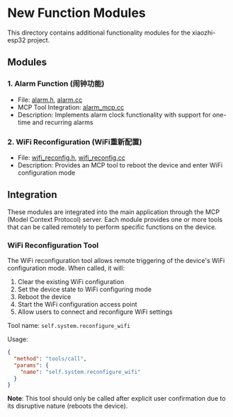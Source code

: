 # New Function Modules

This directory contains additional functionality modules for the xiaozhi-esp32 project.

## Modules

### 1. Alarm Function (闹钟功能)
- File: [alarm.h](alarm.h), [alarm.cc](alarm.cc)
- MCP Tool Integration: [alarm_mcp.cc](alarm_mcp.cc)
- Description: Implements alarm clock functionality with support for one-time and recurring alarms

### 2. WiFi Reconfiguration (WiFi重新配置)
- File: [wifi_reconfig.h](wifi_reconfig.h), [wifi_reconfig.cc](wifi_reconfig.cc)
- Description: Provides an MCP tool to reboot the device and enter WiFi configuration mode

## Integration

These modules are integrated into the main application through the MCP (Model Context Protocol) server. Each module provides one or more tools that can be called remotely to perform specific functions on the device.

### WiFi Reconfiguration Tool

The WiFi reconfiguration tool allows remote triggering of the device's WiFi configuration mode. When called, it will:

1. Clear the existing WiFi configuration
2. Set the device state to WiFi configuring mode
3. Reboot the device
4. Start the WiFi configuration access point
5. Allow users to connect and reconfigure WiFi settings

Tool name: `self.system.reconfigure_wifi`

Usage:
```json
{
  "method": "tools/call",
  "params": {
    "name": "self.system.reconfigure_wifi"
  }
}
```

**Note**: This tool should only be called after explicit user confirmation due to its disruptive nature (reboots the device).